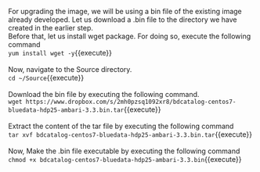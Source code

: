 For upgrading the image, we will be using a bin file of the existing image already developed. Let us download a .bin file to the directory we have created in the earlier step. 
<br>
Before that, let us install wget package. For doing so, execute the following command
<br>
`yum install wget -y`{{execute}}<br>
<br>
Now, navigate to the Source directory.
<br>
`cd ~/Source`{{execute}}
<br>
<br>
Download the bin file by executing the following command.
<br>
`wget https://www.dropbox.com/s/2mh0pzsq1092xr8/bdcatalog-centos7-bluedata-hdp25-ambari-3.3.bin.tar`{{execute}}
<br><br>
Extract the content of the tar file by executing the following command
<br>`tar xvf bdcatalog-centos7-bluedata-hdp25-ambari-3.3.bin.tar`{{execute}}
<br><br>
Now, Make the .bin file executable by executing the following command<br>
`chmod +x bdcatalog-centos7-bluedata-hdp25-ambari-3.3.bin`{{execute}}

